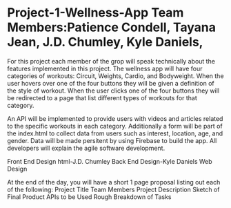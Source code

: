 # Project-1-Wellness-App    Team Members:Patience Condell, Tayana Jean, J.D. Chumley, Kyle Daniels,

For this project each member of the grop will speak technically about the features implemented in this project. The wellness app will have four categories of workouts: Circuit, Weights, Cardio, and Bodyweight. When the user hovers over one of the four buttons they will be given a definition of the style of workout. When the user clicks one of the four buttons they will be redirected to a page that list different types of workouts for that category. 

An API will be implemented to provide users with videos and articles related to the specific workouts in each category. Additionally a form will be part of the index.html to collect data from users such as interest, location, age, and gender. 
Data will be made persitent by using Firebase to build the app. All developers will explain the agile software development.


Front End Design html-J.D. Chumley
Back End Design-Kyle Daniels
Web Design





At the end of the day, you will have a short 1 page proposal listing out each of the following:
Project Title
Team Members
Project Description
Sketch of Final Product
APIs to be Used
Rough Breakdown of Tasks
